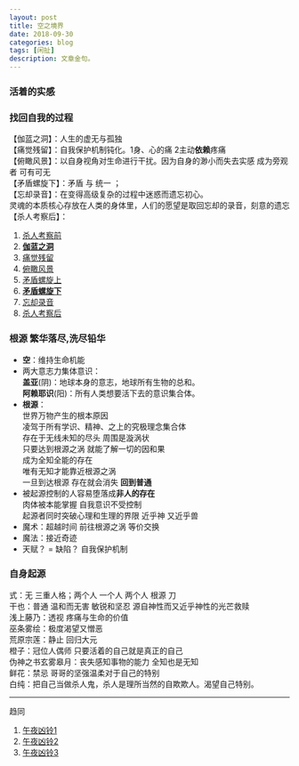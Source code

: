 ```yaml
---
layout: post
title: 空之境界
date: 2018-09-30
categories: blog
tags: [闲扯]
description: 文章金句。
---
```


### 活着的实感
### 找回自我的过程
【伽蓝之洞】：人生的虚无与孤独 <br>
【痛觉残留】：自我保护机制钝化。1身、心的痛 2主动**依赖**疼痛<br>
【俯瞰风景】：以自身视角对生命进行干扰。因为自身的渺小而失去实感 成为旁观者 可有可无<br>
【矛盾螺旋下】：矛盾 与 统一 ； <br>
【忘却录音】：在变得高级复杂的过程中迷惑而遗忘初心。<br>
灵魂的本质核心存放在人类的身体里，人们的愿望是取回忘却的录音，刻意的遗忘<br>
【杀人考察后】：


1. [杀人考察前](https://www.bilibili.com/video/av26841126)
1. [**伽蓝之洞**](https://www.bilibili.com/video/av27769427)
1. [痛觉残留](https://www.bilibili.com/video/av28526737)
1. [俯瞰风景](https://www.bilibili.com/video/av29173261)
1. [矛盾螺旋上](https://www.bilibili.com/video/av30098944)
1. [**矛盾螺旋下**](https://www.bilibili.com/video/av30957377)
1. [忘却录音](https://www.bilibili.com/video/av31579575)
1. [杀人考察后](https://www.bilibili.com/video/av32576715)


### 根源 繁华落尽,洗尽铅华
- **空**：维持生命机能
- 两大意志力集体意识：<br>
**盖亚**(阴)：地球本身的意志，地球所有生物的总和。<br>
**阿赖耶识**(阳)：所有人类想要活下去的意识集合体。
- **根源**：<br>
世界万物产生的根本原因 <br>
凌驾于所有学识、精神、之上的究极理念集合体<br>
存在于无线未知的尽头 周围是漩涡状 <br>
只要达到根源之涡 就能了解一切的因和果<br>
成为全知全能的存在<br>
唯有无知才能靠近根源之涡<br>
一旦到达根源 存在就会消失 **回到普通**
- 被起源控制的人容易堕落成**非人的存在**<br>
肉体被本能掌握 自我意识不受控制<br>
起源者同时突破心理和生理的界限 近乎神 又近乎兽
- 魔术：超越时间 前往根源之涡 等价交换<br>
- 魔法：接近奇迹 <br>
- 天赋？ = 缺陷？ 自我保护机制


### 自身起源
式：无 三重人格；两个人 一个人 两个人 根源 刀<br>
干也：普通 温和而无害 敏锐和坚忍 源自神性而又近乎神性的光芒救赎<br>
浅上藤乃：透视 疼痛与生命的价值<br>
巫条雾绘：极度渴望又憎恶<br>
荒原宗莲：静止 回归大元<br>
橙子：冠位人偶师 只要活着的自己就是真正的自己<br>
伪神之书玄雾皋月：丧失感知事物的能力 全知也是无知<br>
鲜花：禁忌 哥哥的坚强温柔对于自己的特别<br>
白纯：把自己当做杀人鬼，杀人是理所当然的自欺欺人。渴望自己特别。


----

趋同
1. [午夜凶铃1](https://www.bilibili.com/video/av32601343)
1. [午夜凶铃2](https://www.bilibili.com/video/av32666690)
1. [午夜凶铃3](https://www.bilibili.com/video/av32724539)
